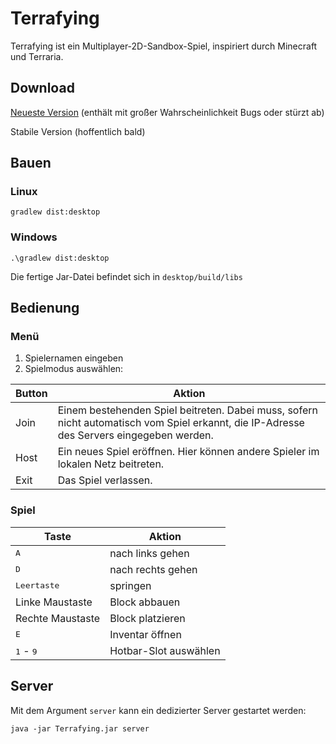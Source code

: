 # Terrafying
Terrafying ist ein Multiplayer-2D-Sandbox-Spiel, inspiriert durch Minecraft und Terraria.

## Download
[Neueste Version](https://github.com/Tresonic/Terrafying/releases/download/latest/Terrafying.jar) (enthält mit großer Wahrscheinlichkeit Bugs oder stürzt ab)

Stabile Version (hoffentlich bald)

## Bauen
### Linux
`gradlew dist:desktop`
### Windows
`.\gradlew dist:desktop`

Die fertige Jar-Datei befindet sich in `desktop/build/libs`

## Bedienung
### Menü
1. Spielernamen eingeben
2. Spielmodus auswählen:

Button | Aktion
--- | ---
Join | Einem bestehenden Spiel beitreten. Dabei muss, sofern nicht automatisch vom Spiel erkannt, die IP-Adresse des Servers eingegeben werden.
Host | Ein neues Spiel eröffnen. Hier können andere Spieler im lokalen Netz beitreten.
Exit | Das Spiel verlassen.

### Spiel

Taste | Aktion
--- | ---
<kbd>A</kbd> | nach links gehen
<kbd>D</kbd> | nach rechts gehen
<kbd>Leertaste</kbd> | springen
Linke Maustaste | Block abbauen
Rechte Maustaste | Block platzieren
<kbd>E</kbd> | Inventar öffnen
<kbd>1</kbd> - <kbd>9</kbd> | Hotbar-Slot auswählen

## Server
Mit dem Argument `server` kann ein dedizierter Server gestartet werden:

`java -jar Terrafying.jar server`
